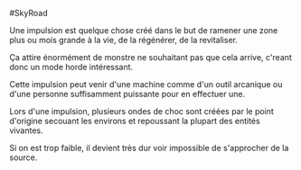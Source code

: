 #SkyRoad 

Une impulsion est quelque chose créé dans le but de ramener une zone plus ou mois grande à la vie, de la régénérer, de la revitaliser. 

Ça attire énormément de monstre ne souhaitant pas que cela arrive, c'reant donc un mode horde intéressant. 

Cette impulsion peut venir d'une machine comme d'un outil arcanique ou d'une personne suffisamment puissante pour en effectuer une. 

Lors d'une impulsion, plusieurs ondes de choc sont créées par le point d'origine secouant les environs et repoussant la plupart des entités vivantes. 

Si on est trop faible, il devient très dur voir impossible de s'approcher de la source.